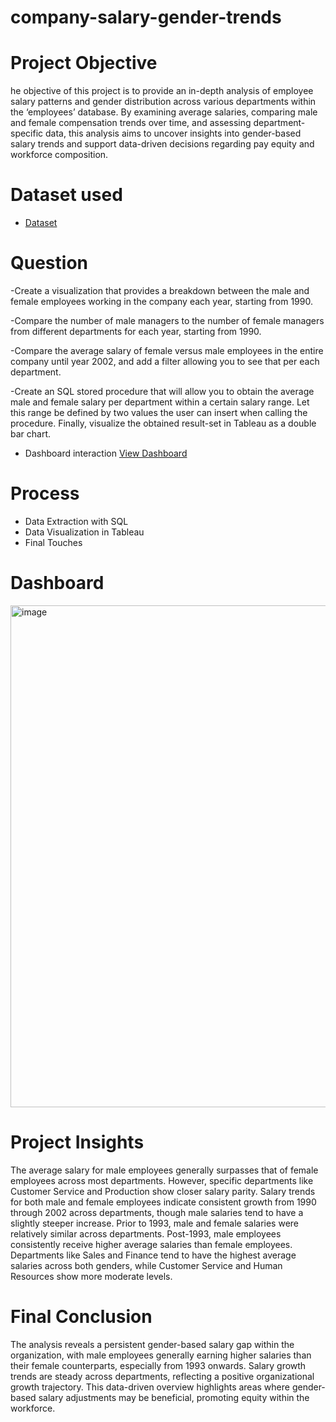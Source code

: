 # company-salary-gender-trends

# Project Objective
he objective of this project is to provide an in-depth analysis of employee salary patterns and gender distribution across various departments within the ‘employees’ database. By examining average salaries, comparing male and female compensation trends over time, and assessing department-specific data, this analysis aims to uncover insights into gender-based salary trends and support data-driven decisions regarding pay equity and workforce composition.
# Dataset used
- <a href='https://github.com/AbosedeFaith-DA/company-salary-gender-trends/blob/main/Task.csv'>Dataset</a>
    
# Question

-Create a visualization that provides a breakdown between the male and female employees working in the company each year, starting from 1990. 

-Compare the number of male managers to the number of female managers from different departments for each year, starting from 1990.

-Compare the average salary of female versus male employees in the entire company until year 2002, and add a filter allowing you to see that per each department.

-Create an SQL stored procedure that will allow you to obtain the average male and female salary per department within a certain salary range. Let this range be defined by two values the user can insert when calling the procedure.
Finally, visualize the obtained result-set in Tableau as a double bar chart. 
                                                                                                                                                                   
- Dashboard interaction <a href=" https://github.com/AbosedeFaith-DA/company-salary-gender-trends/blob/main/Screenshot%202024-10-29%20144311.png">View Dashboard</a>                                                                                                                                                            
# Process
- Data Extraction with SQL
- Data Visualization in Tableau
 - Final Touches
 # Dashboard
<img width="803" alt="image" src="https://github.com/user-attachments/assets/7abc24f5-00bb-4140-bb64-c8e774188443">

 # Project Insights
The average salary for male employees generally surpasses that of female employees across most departments. However, specific departments like Customer Service and Production show closer salary parity.
Salary trends for both male and female employees indicate consistent growth from 1990 through 2002 across departments, though male salaries tend to have a slightly steeper increase.
Prior to 1993, male and female salaries were relatively similar across departments. Post-1993, male employees consistently receive higher average salaries than female employees.
Departments like Sales and Finance tend to have the highest average salaries across both genders, while Customer Service and Human Resources show more moderate levels.

# Final Conclusion
The analysis reveals a persistent gender-based salary gap within the organization, with male employees generally earning higher salaries than their female counterparts, especially from 1993 onwards. Salary growth trends are steady across departments, reflecting a positive organizational growth trajectory. This data-driven overview highlights areas where gender-based salary adjustments may be beneficial, promoting equity within the workforce.
